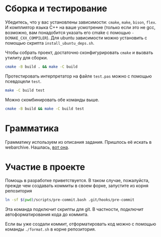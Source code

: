 # Сборка и тестирование
Убедитесь, что у вас установлены зависимости: `cmake`, `make`, `bison`, `flex`. И комплиятор языка
C++ на ваше усмотрение (только если это не gcc, возможно, вам понадобится указать его cmake
с помощью `-DCMAKE_CXX_COMPILER`). Для ubuntu зависимости можно установить с помощью скрипта
`install_ubuntu_deps.sh`.

Чтобы собрать проект, достаточно сконфигурировать `cmake` и вызвать утилиту для сборки.
```bash
cmake -B build . && make -C build
```

Протестировать интерпретатор на файле `test.pas` можно с помощью псевдоцели `test`.
```bash
make -C build test
```

Можно скомбинировать обе команды выше.
```bash
cmake -B build && make -C build test
```

# Грамматика
Грамматику используем из описания задания. Пришлось её искать в webarchive.
Нашлась, [вот она](grammar.pdf).

# Участие в проекте
Помощь в разработке приветствуется. В таком случае, пожалуйста, прежде чем
создавать коммиты в своем форке, запустите из корня репозитория
```bash
ln -sf $(pwd)/scripts/pre-commit.bash .git/hooks/pre-commit
```
Эта команда подключит скрипты для git. В частности, подключит
автоформатирования кода до коммита.

Если вы уже создали коммит, отформатировать код можно с помощью команды
`./format.sh` в корне репозитория.

